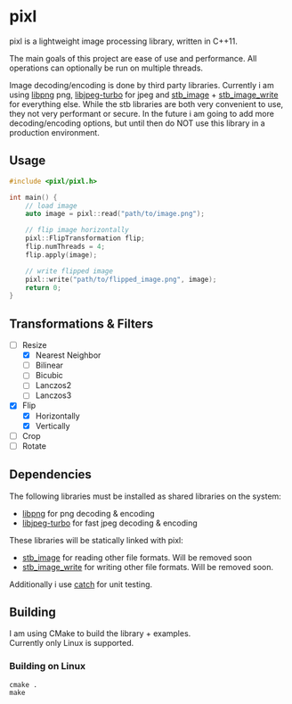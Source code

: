 # pixl
pixl is a lightweight image processing library, written in C++11.

The main goals of this project are ease of use and performance. 
All operations can optionally be run on multiple threads.

Image decoding/encoding is done by third party libraries. Currently i am using [libpng](http://www.libpng.org/pub/png/libpng.html) png, [libjpeg-turbo](http://libjpeg-turbo.virtualgl.org/) for jpeg and [stb_image](https://github.com/nothings/stb/blob/master/stb_image.h) + [stb_image_write](https://github.com/nothings/stb/blob/master/stb_image_write.h) for everything else.
While the stb libraries are both very convenient to use, they not very performant or secure. 
In the future i am going to add more decoding/encoding options, but until then do NOT use this library in a production environment.

## Usage
```cpp
#include <pixl/pixl.h>

int main() {
	// load image
	auto image = pixl::read("path/to/image.png");

	// flip image horizontally
	pixl::FlipTransformation flip;
	flip.numThreads = 4;
	flip.apply(image);

	// write flipped image
	pixl::write("path/to/flipped_image.png", image);
	return 0;
}
```

## Transformations & Filters
- [ ] Resize
	- [x] Nearest Neighbor
	- [ ] Bilinear
	- [ ] Bicubic
	- [ ] Lanczos2
	- [ ] Lanczos3
- [x] Flip
	- [x] Horizontally
	- [x] Vertically
- [ ] Crop
- [ ] Rotate

## Dependencies
The following libraries must be installed as shared libraries on the system:

- [libpng](http://www.libpng.org/pub/png/libpng.html) for png decoding & encoding
- [libjpeg-turbo](http://libjpeg-turbo.virtualgl.org/) for fast jpeg decoding & encoding

These libraries will be statically linked with pixl:

- [stb_image](https://github.com/nothings/stb/blob/master/stb_image.h) for reading other file formats. Will be removed soon
- [stb_image_write](https://github.com/nothings/stb/blob/master/stb_image_write.h) for writing other file formats. Will be removed soon.

Additionally i use [catch](https://github.com/philsquared/Catch) for unit testing.

## Building
I am using CMake to build the library + examples.    
Currently only Linux is supported. 

### Building on Linux
```
cmake .
make
```